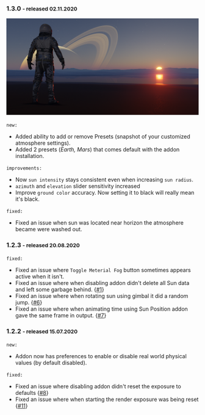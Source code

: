 ### 1.3.0 <small>- released 02.11.2020</small>

![](img/releases/psa1.3.0.PNG)

`new:`   

- Added ability to add or remove Presets (snapshot of your customized atmosphere settings).
- Added 2 presets (_Earth, Mars_) that comes default with the addon installation.

`improvements:`

- Now `sun intensity` stays consistent even when increasing `sun radius`.
- `azimuth` and `elevation` slider sensitivity increased
- Improve `ground color` accuracy. Now setting it to black will really mean it's black.


`fixed:`

- Fixed an issue when sun was located near horizon the atmosphere became were washed out.  

### 1.2.3 <small>- released 20.08.2020</small>

`fixed:`

- Fixed an issue where `Toggle Meterial Fog` button sometimes appears active when it isn't.
- Fixed an issue where when disabling addon didn't delete all Sun data and left some garbage behind. {[#1](https://github.com/PhysicalAddons/physical-starlight-and-atmosphere/issues/1)}
- Fixed an issue where when rotating sun using gimbal it did a random jump. {[#6](https://github.com/PhysicalAddons/physical-starlight-and-atmosphere/issues/6)}
- Fixed an issue where when animating time using Sun Position addon gave the same frame in output. {[#7](https://github.com/PhysicalAddons/physical-starlight-and-atmosphere/issues/7)}

### 1.2.2 <small>- released 15.07.2020</small>

`new:`   

- Addon now has preferences to enable or disable real world physical values (by default disabled).

`fixed:`       

- Fixed an issue where disabling addon didn't reset the exposure to defaults {[#8](https://github.com/PhysicalAddons/physical-starlight-and-atmosphere/issues/8)}
- Fixed an issue where when starting the render exposure was being reset {[#11](https://github.com/PhysicalAddons/physical-starlight-and-atmosphere/issues/11)}  


